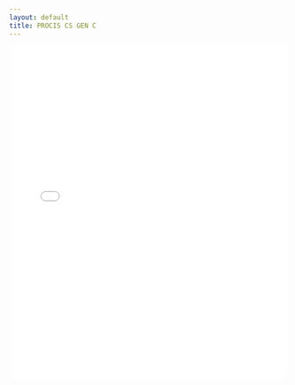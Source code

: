 ```yaml
---
layout: default
title: PROCIS CS GEN C
---
```


<div class="wide-graph">
    <iframe src="{{ site.baseurl }}/konzum/htmls/procis-cs-gen-c.html" width="100%" height="600px" frameborder="0"></iframe>
</div>
